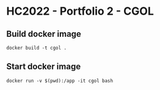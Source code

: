 # HC2022 - Portfolio 2 - CGOL

## Build docker image
`docker build -t cgol .`

## Start docker image
`docker run -v $(pwd):/app -it cgol bash`
